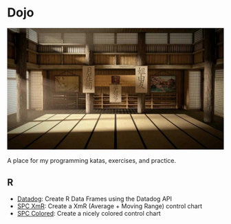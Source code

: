# Dojo

![My Dojo](dojo.jpg)

A place for my programming katas, exercises, and practice.

## R

- [Datadog](r/datadog.Rmd): Create R Data Frames using the Datadog API
- [SPC XmR](r/spc_xmr.Rmd): Create a XmR (Average + Moving Range) control chart
- [SPC Colored](r/spc_colored.Rmd): Create a nicely colored control chart
